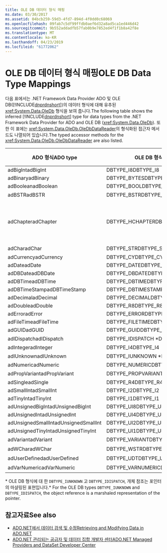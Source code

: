 ```yaml
---
title: OLE DB 데이터 형식 매핑
ms.date: 03/30/2017
ms.assetid: 04bcb259-59d3-4fd7-894d-4f0dd0c68069
ms.openlocfilehash: 09fab7c5df99ffdb0aef6d32a8ad5ca1ed446d42
ms.sourcegitcommit: 9b552addadfb57fab0b9e7852ed4f1f1b8a42f8e
ms.translationtype: MT
ms.contentlocale: ko-KR
ms.lasthandoff: 04/23/2019
ms.locfileid: "61772062"
---
```

# <a name="ole-db-data-type-mappings"></a><span data-ttu-id="5d989-102">OLE DB 데이터 형식 매핑</span><span class="sxs-lookup"><span data-stu-id="5d989-102">OLE DB Data Type Mappings</span></span>
<span data-ttu-id="5d989-103">다음 표에서는 .NET Framework Data Provider ADO 및 OLE DB([!INCLUDE[dnprdnshort](../../../../includes/dnprdnshort-md.md)])의 데이터 형식에 대해 유추된 <xref:System.Data.OleDb> 형식을 보여 줍니다.</span><span class="sxs-lookup"><span data-stu-id="5d989-103">The following table shows the inferred [!INCLUDE[dnprdnshort](../../../../includes/dnprdnshort-md.md)] type for data types from the .NET Framework Data Provider for ADO and OLE DB (<xref:System.Data.OleDb>).</span></span> <span data-ttu-id="5d989-104">또한 이 표에는 <xref:System.Data.OleDb.OleDbDataReader>의 형식화된 접근자 메서드도 나열되어 있습니다.</span><span class="sxs-lookup"><span data-stu-id="5d989-104">The typed accessor methods for the <xref:System.Data.OleDb.OleDbDataReader> are also listed.</span></span>  
  
|<span data-ttu-id="5d989-105">ADO 형식</span><span class="sxs-lookup"><span data-stu-id="5d989-105">ADO type</span></span>|<span data-ttu-id="5d989-106">OLE DB 형식</span><span class="sxs-lookup"><span data-stu-id="5d989-106">OLE DB type</span></span>|[!INCLUDE[dnprdnshort](../../../../includes/dnprdnshort-md.md)] <span data-ttu-id="5d989-107">형식</span><span class="sxs-lookup"><span data-stu-id="5d989-107">type</span></span>|[!INCLUDE[dnprdnshort](../../../../includes/dnprdnshort-md.md)]<span data-ttu-id="5d989-108">의 형식화된 접근자</span><span class="sxs-lookup"><span data-stu-id="5d989-108">typed accessor</span></span>|  
|--------------|-----------------|----------------------------------------------------------------------|--------------------------------------------------------------------------------|  
|<span data-ttu-id="5d989-109">adBigInt</span><span class="sxs-lookup"><span data-stu-id="5d989-109">adBigInt</span></span>|<span data-ttu-id="5d989-110">DBTYPE_I8</span><span class="sxs-lookup"><span data-stu-id="5d989-110">DBTYPE_I8</span></span>|<span data-ttu-id="5d989-111">Int64</span><span class="sxs-lookup"><span data-stu-id="5d989-111">Int64</span></span>|<span data-ttu-id="5d989-112">GetInt64()</span><span class="sxs-lookup"><span data-stu-id="5d989-112">GetInt64()</span></span>|  
|<span data-ttu-id="5d989-113">adBinary</span><span class="sxs-lookup"><span data-stu-id="5d989-113">adBinary</span></span>|<span data-ttu-id="5d989-114">DBTYPE_BYTES</span><span class="sxs-lookup"><span data-stu-id="5d989-114">DBTYPE_BYTES</span></span>|<span data-ttu-id="5d989-115">Byte[]</span><span class="sxs-lookup"><span data-stu-id="5d989-115">Byte[]</span></span>|<span data-ttu-id="5d989-116">GetBytes()</span><span class="sxs-lookup"><span data-stu-id="5d989-116">GetBytes()</span></span>|  
|<span data-ttu-id="5d989-117">adBoolean</span><span class="sxs-lookup"><span data-stu-id="5d989-117">adBoolean</span></span>|<span data-ttu-id="5d989-118">DBTYPE_BOOL</span><span class="sxs-lookup"><span data-stu-id="5d989-118">DBTYPE_BOOL</span></span>|<span data-ttu-id="5d989-119">Boolean</span><span class="sxs-lookup"><span data-stu-id="5d989-119">Boolean</span></span>|<span data-ttu-id="5d989-120">GetBoolean()</span><span class="sxs-lookup"><span data-stu-id="5d989-120">GetBoolean()</span></span>|  
|<span data-ttu-id="5d989-121">adBSTR</span><span class="sxs-lookup"><span data-stu-id="5d989-121">adBSTR</span></span>|<span data-ttu-id="5d989-122">DBTYPE_BSTR</span><span class="sxs-lookup"><span data-stu-id="5d989-122">DBTYPE_BSTR</span></span>|<span data-ttu-id="5d989-123">문자열</span><span class="sxs-lookup"><span data-stu-id="5d989-123">String</span></span>|<span data-ttu-id="5d989-124">GetString()</span><span class="sxs-lookup"><span data-stu-id="5d989-124">GetString()</span></span>|  
|<span data-ttu-id="5d989-125">adChapter</span><span class="sxs-lookup"><span data-stu-id="5d989-125">adChapter</span></span>|<span data-ttu-id="5d989-126">DBTYPE_HCHAPTER</span><span class="sxs-lookup"><span data-stu-id="5d989-126">DBTYPE_HCHAPTER</span></span>|<span data-ttu-id="5d989-127">`DataReader`를 통해 지원됩니다.</span><span class="sxs-lookup"><span data-stu-id="5d989-127">Supported through the `DataReader`.</span></span> <span data-ttu-id="5d989-128">참조 [DataReader를 사용 하 여 데이터를 검색](../../../../docs/framework/data/adonet/retrieving-data-using-a-datareader.md)합니다.</span><span class="sxs-lookup"><span data-stu-id="5d989-128">See [Retrieving Data Using a DataReader](../../../../docs/framework/data/adonet/retrieving-data-using-a-datareader.md).</span></span>|<span data-ttu-id="5d989-129">GetValue()</span><span class="sxs-lookup"><span data-stu-id="5d989-129">GetValue()</span></span>|  
|<span data-ttu-id="5d989-130">adChar</span><span class="sxs-lookup"><span data-stu-id="5d989-130">adChar</span></span>|<span data-ttu-id="5d989-131">DBTYPE_STR</span><span class="sxs-lookup"><span data-stu-id="5d989-131">DBTYPE_STR</span></span>|<span data-ttu-id="5d989-132">문자열</span><span class="sxs-lookup"><span data-stu-id="5d989-132">String</span></span>|<span data-ttu-id="5d989-133">GetString()</span><span class="sxs-lookup"><span data-stu-id="5d989-133">GetString()</span></span>|  
|<span data-ttu-id="5d989-134">adCurrency</span><span class="sxs-lookup"><span data-stu-id="5d989-134">adCurrency</span></span>|<span data-ttu-id="5d989-135">DBTYPE_CY</span><span class="sxs-lookup"><span data-stu-id="5d989-135">DBTYPE_CY</span></span>|<span data-ttu-id="5d989-136">Decimal</span><span class="sxs-lookup"><span data-stu-id="5d989-136">Decimal</span></span>|<span data-ttu-id="5d989-137">GetDecimal()</span><span class="sxs-lookup"><span data-stu-id="5d989-137">GetDecimal()</span></span>|  
|<span data-ttu-id="5d989-138">adDate</span><span class="sxs-lookup"><span data-stu-id="5d989-138">adDate</span></span>|<span data-ttu-id="5d989-139">DBTYPE_DATE</span><span class="sxs-lookup"><span data-stu-id="5d989-139">DBTYPE_DATE</span></span>|<span data-ttu-id="5d989-140">DateTime</span><span class="sxs-lookup"><span data-stu-id="5d989-140">DateTime</span></span>|<span data-ttu-id="5d989-141">GetDateTime()</span><span class="sxs-lookup"><span data-stu-id="5d989-141">GetDateTime()</span></span>|  
|<span data-ttu-id="5d989-142">adDBDate</span><span class="sxs-lookup"><span data-stu-id="5d989-142">adDBDate</span></span>|<span data-ttu-id="5d989-143">DBTYPE_DBDATE</span><span class="sxs-lookup"><span data-stu-id="5d989-143">DBTYPE_DBDATE</span></span>|<span data-ttu-id="5d989-144">DateTime</span><span class="sxs-lookup"><span data-stu-id="5d989-144">DateTime</span></span>|<span data-ttu-id="5d989-145">GetDateTime()</span><span class="sxs-lookup"><span data-stu-id="5d989-145">GetDateTime()</span></span>|  
|<span data-ttu-id="5d989-146">adDBTime</span><span class="sxs-lookup"><span data-stu-id="5d989-146">adDBTime</span></span>|<span data-ttu-id="5d989-147">DBTYPE_DBTIME</span><span class="sxs-lookup"><span data-stu-id="5d989-147">DBTYPE_DBTIME</span></span>|<span data-ttu-id="5d989-148">DateTime</span><span class="sxs-lookup"><span data-stu-id="5d989-148">DateTime</span></span>|<span data-ttu-id="5d989-149">GetDateTime()</span><span class="sxs-lookup"><span data-stu-id="5d989-149">GetDateTime()</span></span>|  
|<span data-ttu-id="5d989-150">adDBTimeStamp</span><span class="sxs-lookup"><span data-stu-id="5d989-150">adDBTimeStamp</span></span>|<span data-ttu-id="5d989-151">DBTYPE_DBTIMESTAMP</span><span class="sxs-lookup"><span data-stu-id="5d989-151">DBTYPE_DBTIMESTAMP</span></span>|<span data-ttu-id="5d989-152">DateTime</span><span class="sxs-lookup"><span data-stu-id="5d989-152">DateTime</span></span>|<span data-ttu-id="5d989-153">GetDateTime()</span><span class="sxs-lookup"><span data-stu-id="5d989-153">GetDateTime()</span></span>|  
|<span data-ttu-id="5d989-154">adDecimal</span><span class="sxs-lookup"><span data-stu-id="5d989-154">adDecimal</span></span>|<span data-ttu-id="5d989-155">DBTYPE_DECIMAL</span><span class="sxs-lookup"><span data-stu-id="5d989-155">DBTYPE_DECIMAL</span></span>|<span data-ttu-id="5d989-156">Decimal</span><span class="sxs-lookup"><span data-stu-id="5d989-156">Decimal</span></span>|<span data-ttu-id="5d989-157">GetDecimal()</span><span class="sxs-lookup"><span data-stu-id="5d989-157">GetDecimal()</span></span>|  
|<span data-ttu-id="5d989-158">adDouble</span><span class="sxs-lookup"><span data-stu-id="5d989-158">adDouble</span></span>|<span data-ttu-id="5d989-159">DBTYPE_R8</span><span class="sxs-lookup"><span data-stu-id="5d989-159">DBTYPE_R8</span></span>|<span data-ttu-id="5d989-160">Double</span><span class="sxs-lookup"><span data-stu-id="5d989-160">Double</span></span>|<span data-ttu-id="5d989-161">GetDouble()</span><span class="sxs-lookup"><span data-stu-id="5d989-161">GetDouble()</span></span>|  
|<span data-ttu-id="5d989-162">adError</span><span class="sxs-lookup"><span data-stu-id="5d989-162">adError</span></span>|<span data-ttu-id="5d989-163">DBTYPE_ERROR</span><span class="sxs-lookup"><span data-stu-id="5d989-163">DBTYPE_ERROR</span></span>|<span data-ttu-id="5d989-164">ExternalException</span><span class="sxs-lookup"><span data-stu-id="5d989-164">ExternalException</span></span>|<span data-ttu-id="5d989-165">GetValue()</span><span class="sxs-lookup"><span data-stu-id="5d989-165">GetValue()</span></span>|  
|<span data-ttu-id="5d989-166">adFileTime</span><span class="sxs-lookup"><span data-stu-id="5d989-166">adFileTime</span></span>|<span data-ttu-id="5d989-167">DBTYPE_FILETIME</span><span class="sxs-lookup"><span data-stu-id="5d989-167">DBTYPE_FILETIME</span></span>|<span data-ttu-id="5d989-168">DateTime</span><span class="sxs-lookup"><span data-stu-id="5d989-168">DateTime</span></span>|<span data-ttu-id="5d989-169">GetDateTime()</span><span class="sxs-lookup"><span data-stu-id="5d989-169">GetDateTime()</span></span>|  
|<span data-ttu-id="5d989-170">adGUID</span><span class="sxs-lookup"><span data-stu-id="5d989-170">adGUID</span></span>|<span data-ttu-id="5d989-171">DBTYPE_GUID</span><span class="sxs-lookup"><span data-stu-id="5d989-171">DBTYPE_GUID</span></span>|<span data-ttu-id="5d989-172">Guid</span><span class="sxs-lookup"><span data-stu-id="5d989-172">Guid</span></span>|<span data-ttu-id="5d989-173">GetGuid()</span><span class="sxs-lookup"><span data-stu-id="5d989-173">GetGuid()</span></span>|  
|<span data-ttu-id="5d989-174">adIDispatch</span><span class="sxs-lookup"><span data-stu-id="5d989-174">adIDispatch</span></span>|<span data-ttu-id="5d989-175">DBTYPE_IDISPATCH \*</span><span class="sxs-lookup"><span data-stu-id="5d989-175">DBTYPE_IDISPATCH \*</span></span>|<span data-ttu-id="5d989-176">개체</span><span class="sxs-lookup"><span data-stu-id="5d989-176">Object</span></span>|<span data-ttu-id="5d989-177">GetValue()</span><span class="sxs-lookup"><span data-stu-id="5d989-177">GetValue()</span></span>|  
|<span data-ttu-id="5d989-178">adInteger</span><span class="sxs-lookup"><span data-stu-id="5d989-178">adInteger</span></span>|<span data-ttu-id="5d989-179">DBTYPE_I4</span><span class="sxs-lookup"><span data-stu-id="5d989-179">DBTYPE_I4</span></span>|<span data-ttu-id="5d989-180">Int32</span><span class="sxs-lookup"><span data-stu-id="5d989-180">Int32</span></span>|<span data-ttu-id="5d989-181">GetInt32()</span><span class="sxs-lookup"><span data-stu-id="5d989-181">GetInt32()</span></span>|  
|<span data-ttu-id="5d989-182">adIUnknown</span><span class="sxs-lookup"><span data-stu-id="5d989-182">adIUnknown</span></span>|<span data-ttu-id="5d989-183">DBTYPE_IUNKNOWN \*</span><span class="sxs-lookup"><span data-stu-id="5d989-183">DBTYPE_IUNKNOWN \*</span></span>|<span data-ttu-id="5d989-184">개체</span><span class="sxs-lookup"><span data-stu-id="5d989-184">Object</span></span>|<span data-ttu-id="5d989-185">GetValue()</span><span class="sxs-lookup"><span data-stu-id="5d989-185">GetValue()</span></span>|  
|<span data-ttu-id="5d989-186">adNumeric</span><span class="sxs-lookup"><span data-stu-id="5d989-186">adNumeric</span></span>|<span data-ttu-id="5d989-187">DBTYPE_NUMERIC</span><span class="sxs-lookup"><span data-stu-id="5d989-187">DBTYPE_NUMERIC</span></span>|<span data-ttu-id="5d989-188">Decimal</span><span class="sxs-lookup"><span data-stu-id="5d989-188">Decimal</span></span>|<span data-ttu-id="5d989-189">GetDecimal()</span><span class="sxs-lookup"><span data-stu-id="5d989-189">GetDecimal()</span></span>|  
|<span data-ttu-id="5d989-190">adPropVariant</span><span class="sxs-lookup"><span data-stu-id="5d989-190">adPropVariant</span></span>|<span data-ttu-id="5d989-191">DBTYPE_PROPVARIANT</span><span class="sxs-lookup"><span data-stu-id="5d989-191">DBTYPE_PROPVARIANT</span></span>|<span data-ttu-id="5d989-192">개체</span><span class="sxs-lookup"><span data-stu-id="5d989-192">Object</span></span>|<span data-ttu-id="5d989-193">GetValue()</span><span class="sxs-lookup"><span data-stu-id="5d989-193">GetValue()</span></span>|  
|<span data-ttu-id="5d989-194">adSingle</span><span class="sxs-lookup"><span data-stu-id="5d989-194">adSingle</span></span>|<span data-ttu-id="5d989-195">DBTYPE_R4</span><span class="sxs-lookup"><span data-stu-id="5d989-195">DBTYPE_R4</span></span>|<span data-ttu-id="5d989-196">Single</span><span class="sxs-lookup"><span data-stu-id="5d989-196">Single</span></span>|<span data-ttu-id="5d989-197">GetFloat()</span><span class="sxs-lookup"><span data-stu-id="5d989-197">GetFloat()</span></span>|  
|<span data-ttu-id="5d989-198">adSmallInt</span><span class="sxs-lookup"><span data-stu-id="5d989-198">adSmallInt</span></span>|<span data-ttu-id="5d989-199">DBTYPE_I2</span><span class="sxs-lookup"><span data-stu-id="5d989-199">DBTYPE_I2</span></span>|<span data-ttu-id="5d989-200">Int16</span><span class="sxs-lookup"><span data-stu-id="5d989-200">Int16</span></span>|<span data-ttu-id="5d989-201">GetInt16()</span><span class="sxs-lookup"><span data-stu-id="5d989-201">GetInt16()</span></span>|  
|<span data-ttu-id="5d989-202">adTinyInt</span><span class="sxs-lookup"><span data-stu-id="5d989-202">adTinyInt</span></span>|<span data-ttu-id="5d989-203">DBTYPE_I1</span><span class="sxs-lookup"><span data-stu-id="5d989-203">DBTYPE_I1</span></span>|<span data-ttu-id="5d989-204">Byte</span><span class="sxs-lookup"><span data-stu-id="5d989-204">Byte</span></span>|<span data-ttu-id="5d989-205">GetByte()</span><span class="sxs-lookup"><span data-stu-id="5d989-205">GetByte()</span></span>|  
|<span data-ttu-id="5d989-206">adUnsignedBigInt</span><span class="sxs-lookup"><span data-stu-id="5d989-206">adUnsignedBigInt</span></span>|<span data-ttu-id="5d989-207">DBTYPE_UI8</span><span class="sxs-lookup"><span data-stu-id="5d989-207">DBTYPE_UI8</span></span>|<span data-ttu-id="5d989-208">UInt64</span><span class="sxs-lookup"><span data-stu-id="5d989-208">UInt64</span></span>|<span data-ttu-id="5d989-209">GetValue()</span><span class="sxs-lookup"><span data-stu-id="5d989-209">GetValue()</span></span>|  
|<span data-ttu-id="5d989-210">adUnsignedInt</span><span class="sxs-lookup"><span data-stu-id="5d989-210">adUnsignedInt</span></span>|<span data-ttu-id="5d989-211">DBTYPE_UI4</span><span class="sxs-lookup"><span data-stu-id="5d989-211">DBTYPE_UI4</span></span>|<span data-ttu-id="5d989-212">UInt32</span><span class="sxs-lookup"><span data-stu-id="5d989-212">UInt32</span></span>|<span data-ttu-id="5d989-213">GetValue()</span><span class="sxs-lookup"><span data-stu-id="5d989-213">GetValue()</span></span>|  
|<span data-ttu-id="5d989-214">adUnsignedSmallInt</span><span class="sxs-lookup"><span data-stu-id="5d989-214">adUnsignedSmallInt</span></span>|<span data-ttu-id="5d989-215">DBTYPE_UI2</span><span class="sxs-lookup"><span data-stu-id="5d989-215">DBTYPE_UI2</span></span>|<span data-ttu-id="5d989-216">UInt16</span><span class="sxs-lookup"><span data-stu-id="5d989-216">UInt16</span></span>|<span data-ttu-id="5d989-217">GetValue()</span><span class="sxs-lookup"><span data-stu-id="5d989-217">GetValue()</span></span>|  
|<span data-ttu-id="5d989-218">adUnsignedTinyInt</span><span class="sxs-lookup"><span data-stu-id="5d989-218">adUnsignedTinyInt</span></span>|<span data-ttu-id="5d989-219">DBTYPE_UI1</span><span class="sxs-lookup"><span data-stu-id="5d989-219">DBTYPE_UI1</span></span>|<span data-ttu-id="5d989-220">Byte</span><span class="sxs-lookup"><span data-stu-id="5d989-220">Byte</span></span>|<span data-ttu-id="5d989-221">GetByte()</span><span class="sxs-lookup"><span data-stu-id="5d989-221">GetByte()</span></span>|  
|<span data-ttu-id="5d989-222">adVariant</span><span class="sxs-lookup"><span data-stu-id="5d989-222">adVariant</span></span>|<span data-ttu-id="5d989-223">DBTYPE_VARIANT</span><span class="sxs-lookup"><span data-stu-id="5d989-223">DBTYPE_VARIANT</span></span>|<span data-ttu-id="5d989-224">개체</span><span class="sxs-lookup"><span data-stu-id="5d989-224">Object</span></span>|<span data-ttu-id="5d989-225">GetValue()</span><span class="sxs-lookup"><span data-stu-id="5d989-225">GetValue()</span></span>|  
|<span data-ttu-id="5d989-226">adWChar</span><span class="sxs-lookup"><span data-stu-id="5d989-226">adWChar</span></span>|<span data-ttu-id="5d989-227">DBTYPE_WSTR</span><span class="sxs-lookup"><span data-stu-id="5d989-227">DBTYPE_WSTR</span></span>|<span data-ttu-id="5d989-228">문자열</span><span class="sxs-lookup"><span data-stu-id="5d989-228">String</span></span>|<span data-ttu-id="5d989-229">GetString()</span><span class="sxs-lookup"><span data-stu-id="5d989-229">GetString()</span></span>|  
|<span data-ttu-id="5d989-230">adUserDefined</span><span class="sxs-lookup"><span data-stu-id="5d989-230">adUserDefined</span></span>|<span data-ttu-id="5d989-231">DBTYPE_UDT</span><span class="sxs-lookup"><span data-stu-id="5d989-231">DBTYPE_UDT</span></span>|<span data-ttu-id="5d989-232">지원되지 않음</span><span class="sxs-lookup"><span data-stu-id="5d989-232">not supported</span></span>||  
|<span data-ttu-id="5d989-233">adVarNumeric</span><span class="sxs-lookup"><span data-stu-id="5d989-233">adVarNumeric</span></span>|<span data-ttu-id="5d989-234">DBTYPE_VARNUMERIC</span><span class="sxs-lookup"><span data-stu-id="5d989-234">DBTYPE_VARNUMERIC</span></span>|<span data-ttu-id="5d989-235">지원되지 않음</span><span class="sxs-lookup"><span data-stu-id="5d989-235">not supported</span></span>||  
  
 <span data-ttu-id="5d989-236">\* OLE DB 형식에 대 한 `DBTYPE_IUNKNOWN` 고 `DBTYPE_IDISPATCH`, 개체 참조는 포인터의 마샬링된 표현입니다.</span><span class="sxs-lookup"><span data-stu-id="5d989-236">\* For the OLE DB types `DBTYPE_IUNKNOWN` and `DBTYPE_IDISPATCH`, the object reference is a marshaled representation of the pointer.</span></span>  
  
## <a name="see-also"></a><span data-ttu-id="5d989-237">참고자료</span><span class="sxs-lookup"><span data-stu-id="5d989-237">See also</span></span>

- [<span data-ttu-id="5d989-238">ADO.NET에서 데이터 검색 및 수정</span><span class="sxs-lookup"><span data-stu-id="5d989-238">Retrieving and Modifying Data in ADO.NET</span></span>](../../../../docs/framework/data/adonet/retrieving-and-modifying-data.md)
- [<span data-ttu-id="5d989-239">ADO.NET 관리되는 공급자 및 데이터 집합 개발자 센터</span><span class="sxs-lookup"><span data-stu-id="5d989-239">ADO.NET Managed Providers and DataSet Developer Center</span></span>](https://go.microsoft.com/fwlink/?LinkId=217917)
